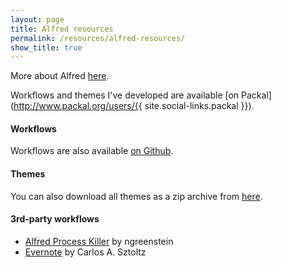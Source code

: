 ```yaml
---
layout: page
title: Alfred resources
permalink: /resources/alfred-resources/
show_title: true
---
```


More about Alfred [here](https://www.alfredapp.com/).

Workflows and themes I've developed are available [on Packal](http://www.packal.org/users/{{ site.social-links.packal }}).

#### Workflows

Workflows are also available [on Github](https://github.com/pirafrank/alfred_workflows).

#### Themes

You can also download all themes as a zip archive from [here]({{site.baseurl}}/static/alfred-themes.zip).

#### 3rd-party workflows

- [Alfred Process Killer](https://github.com/ngreenstein/alfred-process-killer) by ngreenstein
- [Evernote](http://www.alfredforum.com/topic/840-evernote-791-search-create-append-text-preview-reminders-and-more-all-within-alfred) by Carlos A. Sztoltz
